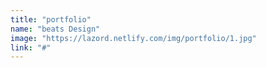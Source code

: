 ```yaml
---
title: "portfolio"
name: "beats Design"
image: "https://lazord.netlify.com/img/portfolio/1.jpg"
link: "#"
---
```

